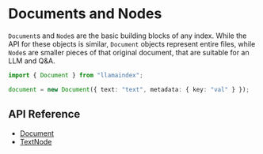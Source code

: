 # Documents and Nodes

`Document`s and `Node`s are the basic building blocks of any index. While the API for these objects is similar, `Document` objects represent entire files, while `Node`s are smaller pieces of that original document, that are suitable for an LLM and Q&A.

```typescript
import { Document } from "llamaindex";

document = new Document({ text: "text", metadata: { key: "val" } });
```

## API Reference

- [Document](../../api/classes/Document.md)
- [TextNode](../../api/classes/TextNode.md)
